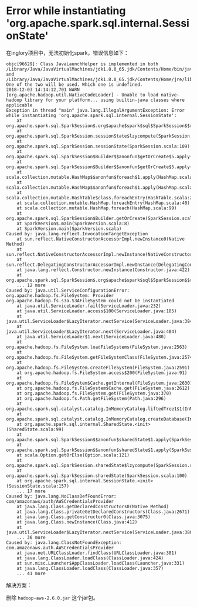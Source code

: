 # Error while instantiating 'org.apache.spark.sql.internal.SessionState'

在inglory项目中，无法初始化spark，错误信息如下：
    
    objc[96629]: Class JavaLaunchHelper is implemented in both /Library/Java/JavaVirtualMachines/jdk1.8.0_65.jdk/Contents/Home/bin/java and /Library/Java/JavaVirtualMachines/jdk1.8.0_65.jdk/Contents/Home/jre/lib/libinstrument.dylib. One of the two will be used. Which one is undefined.
    2018-12-03 14:14:12,701 WARN  [org.apache.hadoop.util.NativeCodeLoader] - Unable to load native-hadoop library for your platform... using builtin-java classes where applicable
    Exception in thread "main" java.lang.IllegalArgumentException: Error while instantiating 'org.apache.spark.sql.internal.SessionState':
        at org.apache.spark.sql.SparkSession$.org$apache$spark$sql$SparkSession$$reflect(SparkSession.scala:981)
        at org.apache.spark.sql.SparkSession.sessionState$lzycompute(SparkSession.scala:110)
        at org.apache.spark.sql.SparkSession.sessionState(SparkSession.scala:109)
        at org.apache.spark.sql.SparkSession$Builder$$anonfun$getOrCreate$5.apply(SparkSession.scala:878)
        at org.apache.spark.sql.SparkSession$Builder$$anonfun$getOrCreate$5.apply(SparkSession.scala:878)
        at scala.collection.mutable.HashMap$$anonfun$foreach$1.apply(HashMap.scala:99)
        at scala.collection.mutable.HashMap$$anonfun$foreach$1.apply(HashMap.scala:99)
        at scala.collection.mutable.HashTable$class.foreachEntry(HashTable.scala:230)
        at scala.collection.mutable.HashMap.foreachEntry(HashMap.scala:40)
        at scala.collection.mutable.HashMap.foreach(HashMap.scala:99)
        at org.apache.spark.sql.SparkSession$Builder.getOrCreate(SparkSession.scala:878)
        at SparkVersion$.main(SparkVersion.scala:8)
        at SparkVersion.main(SparkVersion.scala)
    Caused by: java.lang.reflect.InvocationTargetException
        at sun.reflect.NativeConstructorAccessorImpl.newInstance0(Native Method)
        at sun.reflect.NativeConstructorAccessorImpl.newInstance(NativeConstructorAccessorImpl.java:62)
        at sun.reflect.DelegatingConstructorAccessorImpl.newInstance(DelegatingConstructorAccessorImpl.java:45)
        at java.lang.reflect.Constructor.newInstance(Constructor.java:422)
        at org.apache.spark.sql.SparkSession$.org$apache$spark$sql$SparkSession$$reflect(SparkSession.scala:978)
        ... 12 more
    Caused by: java.util.ServiceConfigurationError: org.apache.hadoop.fs.FileSystem: Provider org.apache.hadoop.fs.s3a.S3AFileSystem could not be instantiated
        at java.util.ServiceLoader.fail(ServiceLoader.java:232)
        at java.util.ServiceLoader.access$100(ServiceLoader.java:185)
        at java.util.ServiceLoader$LazyIterator.nextService(ServiceLoader.java:384)
        at java.util.ServiceLoader$LazyIterator.next(ServiceLoader.java:404)
        at java.util.ServiceLoader$1.next(ServiceLoader.java:480)
        at org.apache.hadoop.fs.FileSystem.loadFileSystems(FileSystem.java:2563)
        at org.apache.hadoop.fs.FileSystem.getFileSystemClass(FileSystem.java:2574)
        at org.apache.hadoop.fs.FileSystem.createFileSystem(FileSystem.java:2591)
        at org.apache.hadoop.fs.FileSystem.access$200(FileSystem.java:91)
        at org.apache.hadoop.fs.FileSystem$Cache.getInternal(FileSystem.java:2630)
        at org.apache.hadoop.fs.FileSystem$Cache.get(FileSystem.java:2612)
        at org.apache.hadoop.fs.FileSystem.get(FileSystem.java:370)
        at org.apache.hadoop.fs.Path.getFileSystem(Path.java:296)
        at org.apache.spark.sql.catalyst.catalog.InMemoryCatalog.liftedTree1$1(InMemoryCatalog.scala:110)
        at org.apache.spark.sql.catalyst.catalog.InMemoryCatalog.createDatabase(InMemoryCatalog.scala:108)
        at org.apache.spark.sql.internal.SharedState.<init>(SharedState.scala:99)
        at org.apache.spark.sql.SparkSession$$anonfun$sharedState$1.apply(SparkSession.scala:101)
        at org.apache.spark.sql.SparkSession$$anonfun$sharedState$1.apply(SparkSession.scala:101)
        at scala.Option.getOrElse(Option.scala:121)
        at org.apache.spark.sql.SparkSession.sharedState$lzycompute(SparkSession.scala:101)
        at org.apache.spark.sql.SparkSession.sharedState(SparkSession.scala:100)
        at org.apache.spark.sql.internal.SessionState.<init>(SessionState.scala:157)
        ... 17 more
    Caused by: java.lang.NoClassDefFoundError: com/amazonaws/auth/AWSCredentialsProvider
        at java.lang.Class.getDeclaredConstructors0(Native Method)
        at java.lang.Class.privateGetDeclaredConstructors(Class.java:2671)
        at java.lang.Class.getConstructor0(Class.java:3075)
        at java.lang.Class.newInstance(Class.java:412)
        at java.util.ServiceLoader$LazyIterator.nextService(ServiceLoader.java:380)
        ... 36 more
    Caused by: java.lang.ClassNotFoundException: com.amazonaws.auth.AWSCredentialsProvider
        at java.net.URLClassLoader.findClass(URLClassLoader.java:381)
        at java.lang.ClassLoader.loadClass(ClassLoader.java:424)
        at sun.misc.Launcher$AppClassLoader.loadClass(Launcher.java:331)
        at java.lang.ClassLoader.loadClass(ClassLoader.java:357)
        ... 41 more
    


解决方案：

删除  `hadoop-aws-2.6.0.jar` 这个jar包。
